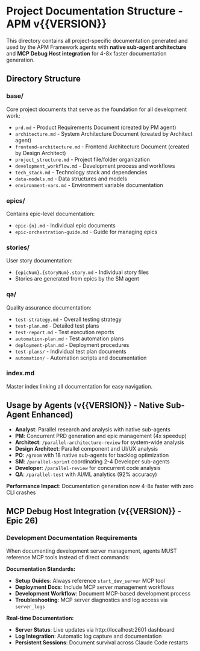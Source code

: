 # Project Documentation Structure - APM v{{VERSION}}

This directory contains all project-specific documentation generated and used by the APM Framework agents with **native sub-agent architecture** and **MCP Debug Host integration** for 4-8x faster documentation generation.

## Directory Structure

### base/
Core project documents that serve as the foundation for all development work:
- `prd.md` - Product Requirements Document (created by PM agent)
- `architecture.md` - System Architecture Document (created by Architect agent)
- `frontend-architecture.md` - Frontend Architecture Document (created by Design Architect)
- `project_structure.md` - Project file/folder organization
- `development_workflow.md` - Development process and workflows
- `tech_stack.md` - Technology stack and dependencies
- `data-models.md` - Data structures and models
- `environment-vars.md` - Environment variable documentation

### epics/
Contains epic-level documentation:
- `epic-{n}.md` - Individual epic documents
- `epic-orchestration-guide.md` - Guide for managing epics

### stories/
User story documentation:
- `{epicNum}.{storyNum}.story.md` - Individual story files
- Stories are generated from epics by the SM agent

### qa/
Quality assurance documentation:
- `test-strategy.md` - Overall testing strategy
- `test-plan.md` - Detailed test plans
- `test-report.md` - Test execution reports
- `automation-plan.md` - Test automation plans
- `deployment-plan.md` - Deployment procedures
- `test-plans/` - Individual test plan documents
- `automation/` - Automation scripts and documentation

### index.md
Master index linking all documentation for easy navigation.

## Usage by Agents (v{{VERSION}} - Native Sub-Agent Enhanced)

- **Analyst**: Parallel research and analysis with native sub-agents
- **PM**: Concurrent PRD generation and epic management (4x speedup)
- **Architect**: `/parallel-architecture-review` for system-wide analysis
- **Design Architect**: Parallel component and UI/UX analysis
- **PO**: `/groom` with 18 native sub-agents for backlog optimization
- **SM**: `/parallel-sprint` coordinating 2-4 Developer sub-agents
- **Developer**: `/parallel-review` for concurrent code analysis
- **QA**: `/parallel-test` with AI/ML analytics (92% accuracy)

**Performance Impact**: Documentation generation now 4-8x faster with zero CLI crashes

## MCP Debug Host Integration (v{{VERSION}} - Epic 26)

### Development Documentation Requirements

When documenting development server management, agents MUST reference MCP tools instead of direct commands:

**Documentation Standards:**
- **Setup Guides**: Always reference `start_dev_server` MCP tool
- **Deployment Docs**: Include MCP server management workflows
- **Development Workflow**: Document MCP-based development process
- **Troubleshooting**: MCP server diagnostics and log access via `server_logs`

**Real-time Documentation:**
- **Server Status**: Live updates via http://localhost:2601 dashboard
- **Log Integration**: Automatic log capture and documentation
- **Persistent Sessions**: Document survival across Claude Code restarts

